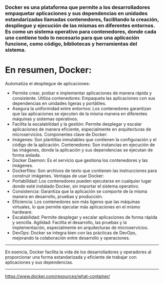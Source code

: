### Docker es una plataforma que permite a los desarrolladores empaquetar aplicaciones y sus dependencias en unidades estandarizadas llamadas contenedores, facilitando la creación, despliegue y ejecución de las mismas en diferentes entornos. Es como un sistema operativo para contenedores, donde cada uno contiene todo lo necesario para que una aplicación funcione, como código, bibliotecas y herramientas del sistema. 

# En resumen, Docker:
 Automatiza el despliegue de aplicaciones:
* Permite crear, probar e implementar aplicaciones de manera rápida y consistente. 
Utiliza contenedores:
Empaqueta las aplicaciones con sus dependencias en unidades ligeras y portátiles. 
* Asegura la uniformidad entre entornos:
Los contenedores garantizan que las aplicaciones se ejecuten de la misma manera en diferentes máquinas y sistemas operativos. 
* Facilita la escalabilidad y la gestión:
Permite desplegar y escalar aplicaciones de manera eficiente, especialmente en arquitecturas de microservicios. 
Componentes clave de Docker:
* Imágenes:
 Son plantillas inmutables que contienen la configuración y el código de la aplicación.
Contenedores:
Son instancias en ejecución de las imágenes, donde la aplicación y sus dependencias se ejecutan de forma aislada.
* Docker Daemon:
Es el servicio que gestiona los contenedores y las imágenes.
* Dockerfiles:
Son archivos de texto que contienen las instrucciones para construir imágenes. 
Ventajas de usar Docker:
* Portabilidad:
Los contenedores pueden ejecutarse en cualquier lugar donde esté instalado Docker, sin importar el sistema operativo. 
* Consistencia:
Garantiza que la aplicación se comporte de la misma manera en desarrollo, pruebas y producción. 
* Eficiencia:
Los contenedores son más ligeros que las máquinas virtuales, lo que permite ejecutar más aplicaciones en el mismo hardware. 
* Escalabilidad:
Permite desplegar y escalar aplicaciones de forma rápida y sencilla. 
Agilidad:
Facilita el desarrollo, las pruebas y la implementación, especialmente en arquitecturas de microservicios. 
* DevOps:
Docker se integra bien con las prácticas de DevOps, mejorando la colaboración entre desarrollo y operaciones. 
--- 
En esencia, Docker facilita la vida de los desarrolladores y operadores al proporcionar una forma estandarizada y eficiente de trabajar con aplicaciones y sus dependencias. 

--- 

https://www.docker.com/resources/what-container/